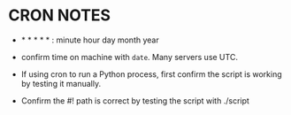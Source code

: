 # CRON NOTES

* \* * * * * : minute hour day month year

* confirm time on machine with `date`. Many servers use UTC. 

* If using cron to run a Python process, first confirm the script is working by testing it manually. 

* Confirm the #! path is correct by testing the script with ./script

